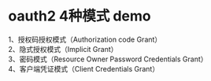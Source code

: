 # oauth2 4种模式 demo

1、授权码授权模式（Authorization code Grant）  
2、隐式授权模式（Implicit Grant）  
3、密码模式（Resource Owner Password Credentials Grant）  
4、客户端凭证模式（Client Credentials Grant）  